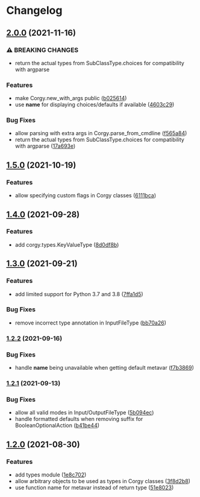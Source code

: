 # Changelog

## [2.0.0](https://github.com/jayanthkoushik/corgy/compare/v1.5.0...v2.0.0) (2021-11-16)


### ⚠ BREAKING CHANGES

* return the actual types from SubClassType.choices for compatibility with argparse

### Features

* make Corgy.new_with_args public ([b025614](https://github.com/jayanthkoushik/corgy/commit/b0256141b9f46db0b657e00a825433946a81e2f5))
* use __name__ for displaying choices/defaults if available ([4603c29](https://github.com/jayanthkoushik/corgy/commit/4603c295f5c3a9abe1e9f467c040655d29b731b8))


### Bug Fixes

* allow parsing with extra args in Corgy.parse_from_cmdline ([f565a84](https://github.com/jayanthkoushik/corgy/commit/f565a84df86b87b062c668d15b69bdc1eea9d12a))
* return the actual types from SubClassType.choices for compatibility with argparse ([17a693e](https://github.com/jayanthkoushik/corgy/commit/17a693e39c4d5208a44027d23830a49f2749c82c))

## [1.5.0](https://github.com/jayanthkoushik/corgy/compare/v1.4.0...v1.5.0) (2021-10-19)


### Features

* allow specifying custom flags in Corgy classes ([6111bca](https://github.com/jayanthkoushik/corgy/commit/6111bca5538e9f2a1175a7897804316a3968988e))

## [1.4.0](https://github.com/jayanthkoushik/corgy/compare/v1.3.0...v1.4.0) (2021-09-28)


### Features

* add corgy.types.KeyValueType ([8d0df8b](https://github.com/jayanthkoushik/corgy/commit/8d0df8b88f72c5ed218a2b436ddc1a5acfa548c9))

## [1.3.0](https://github.com/jayanthkoushik/corgy/compare/v1.2.2...v1.3.0) (2021-09-21)


### Features

* add limited support for Python 3.7 and 3.8 ([7ffa1d5](https://github.com/jayanthkoushik/corgy/commit/7ffa1d5e5f28c6336d8f4eaf8d99d2b57cdcc23d))


### Bug Fixes

* remove incorrect type annotation in InputFileType ([bb70a26](https://github.com/jayanthkoushik/corgy/commit/bb70a2658b1358f87e0be386d231e0b7eb454912))

### [1.2.2](https://github.com/jayanthkoushik/corgy/compare/v1.2.1...v1.2.2) (2021-09-16)


### Bug Fixes

* handle __name__ being unavailable when getting default metavar ([f7b3869](https://github.com/jayanthkoushik/corgy/commit/f7b38699e2fd7293f5970e149dc78537a1762cfa))

### [1.2.1](https://github.com/jayanthkoushik/corgy/compare/v1.2.0...v1.2.1) (2021-09-13)


### Bug Fixes

* allow all valid modes in Input/OutputFileType ([5b094ec](https://github.com/jayanthkoushik/corgy/commit/5b094ec5fff7a7687e10dc8fd10097338753f16f))
* handle formatted defaults when removing suffix for BooleanOptionalAction ([b41be44](https://github.com/jayanthkoushik/corgy/commit/b41be444ea6e877b02668c323acca5e3ba117b9a))

## [1.2.0](https://github.com/jayanthkoushik/corgy/compare/v1.1.0...v1.2.0) (2021-08-30)


### Features

* add types module ([1e8c702](https://github.com/jayanthkoushik/corgy/commit/1e8c7025dd866144bd7fbaad509da9c882b17643))
* allow arbitrary objects to be used as types in Corgy classes ([3f8d2b8](https://github.com/jayanthkoushik/corgy/commit/3f8d2b87bfee56f471a5921c1cd82a48b1471536))
* use function name for metavar instead of return type ([51e8023](https://github.com/jayanthkoushik/corgy/commit/51e80237b9c609e229dcb8d2d94dd3c11d55eb85))
